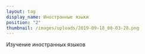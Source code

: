 ```yaml
---
layout: tag
display_name: Иностранные языки
position: "2"
thumbnail: /images/uploads/2019-09-18_00-03-28.png
---
```

Изучение иностранных языков